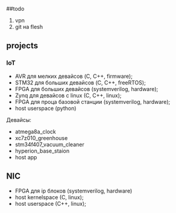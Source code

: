 ##todo

1. vpn
2. git на flesh

## projects

### IoT

+ AVR для мелких девайсов (C, C++, firmware);
+ STM32 для больших девайсов (C, C++, freeRTOS);
+ FPGA для больших девайсов (systemverilog, hardware);
+ Zynq для девайсов с linux (C, C++, linux);
+ FPGA для проца базовой станции (systemverilog, hardware);
+ host userspace (python)

Девайсы:
+ atmega8a_clock
+ xc7z010_greenhouse
+ stm34f407_vacuum_cleaner
+ hyperion_base_staion
+ host app

## NIC

+ FPGA для ip блоков (systemverilog, hardware)
+ host kernelspace (C, linux);
+ host userspace (C++, linux);
